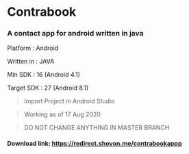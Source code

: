 # Contrabook

### A contact app for android written in java

Platform : Android

Written in : JAVA

Min SDK : 16 (Android 4.1)

Target SDK : 27 (Android 8.1)


> Import Project in Android Studio

> Working as of 17 Aug 2020

> DO NOT CHANGE ANYTHING IN MASTER BRANCH

#### Download link: https://redirect.shovon.me/contrabookappp
